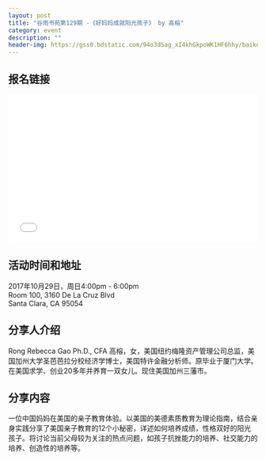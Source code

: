 ```yaml
---
layout: post
title: "谷雨书苑第129期 -《好妈妈成就阳光孩子》 by 高榕"
category: event
description: ""
header-img: https://gss0.bdstatic.com/94o3dSag_xI4khGkpoWK1HF6hhy/baike/w%3D268%3Bg%3D0/sign=c7b35a10be8f8c54e3d3c22902124ac8/060828381f30e924d07b00cf46086e061c95f775.jpg
---
```


## 报名链接
<div style="width:100%; text-align:left;" ><iframe src="//eventbrite.com/tickets-external?eid=39033615595&ref=etckt" frameborder="0" height="300" width="100%" vspace="0" hspace="0" marginheight="5" marginwidth="5" scrolling="auto" allowtransparency="true"></iframe></div>

## 活动时间和地址
2017年10月29日，周日4:00pm - 6:00pm  
Room 100, 3160 De La Cruz Blvd  
Santa Clara, CA 95054

## 分享人介绍
Rong Rebecca Gao  Ph.D., CFA
高榕，女，美国纽约梅隆资产管理公司总监，美国加州大学圣芭芭拉分校经济学博士，美国特许金融分析师。原毕业于厦门大学。在美国求学、创业20多年并养育一双女儿。现住美国加州三藩市。

## 分享内容
一位中国妈妈在美国的亲子教育体验。以美国的美德素质教育为理论指南，结合亲身实践分享了美国亲子教育的12个小秘密，详述如何培养成绩，性格双好的阳光孩子。将讨论当前父母较为关注的热点问题，如孩子抗挫能力的培养、社交能力的培养、创造性的培养等。
